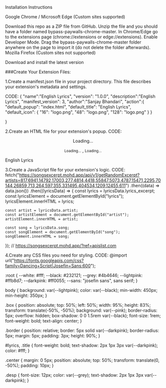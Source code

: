 
Installation Instructions

Google Chrome / Microsoft Edge (Custom sites supported)

Download this repo as a ZIP file from GitHub.
Unzip the file and you should have a folder named bypass-paywalls-chrome-master.
In Chrome/Edge go to the extensions page (chrome://extensions or edge://extensions).
Enable Developer Mode.
Drag the bypass-paywalls-chrome-master folder anywhere on the page to import it (do not delete the folder afterwards).
Mozilla Firefox (Custom sites not supported)

Download and install the latest version


###Create Your Extension Files:

1.Create a manifest.json file in your project directory. This file describes your extension's metadata and settings.

CODE:
{
    "name":"English Lyrics",
    "version": "1.0.0",
    "description":"English Lyrics",
    "manifest_version": 3,
    "author":"Sanjay Bhandari",
    "action":{
        "default_popup": "index.html",
        "default_title": "English Lyrics",
        "default_icon": {
            "16": "logo.png",
            "48": "logo.png",
            "128": "logo.png"
          }
    }

}

2.Create an HTML file for your extension's popup.
CODE:
<!DOCTYPE html>
<html lang="en">
  <head>
    <meta charset="UTF-8" />
    <link rel="stylesheet" href="style.css" />
    <meta name="viewport" content="width=device-width, initial-scale=1.0" />
    <title>English Lyrics</title>
  </head>
  <body>
    <div class="box">
      <div class="border">
        <div class="content center">
          <center>
            <p id="lyrics">Loading...</p>
            <p class="desp"> 
                <small id="song">Loading...</small> ,
                <small id="artist">Loading...</small>
            </p>
          </center>
        </div>
      </div>
    </div>
    <p class="title">English Lyrics<br /></p>
    <script src="script.js"></script>
  </body>
</html>


3.Create a JavaScript file for your extension's logic.
CODE:
fetch("https://songsexcerpt.mohd.app/api/v1/getRandomExcerpt?artists=817,6941,14792,17003,277,4814,4418,55847,5073,4787,15471,2295,70144,26859,713,264,597,355,331495,404534,1209,12455,611")
  .then((data) => data.json())
  .then((lyricsData) => {
    const lyrics = lyricsData.lyrics_excerpt;
    const lyricsElement = document.getElementById("lyrics");
    lyricsElement.innerHTML = lyrics;

    const artist = lyricsData.artist;
    const artistElement = document.getElementById("artist");
    artistElement.innerHTML = artist;

    const song = lyricsData.song;
    const songElement = document.getElementById("song");
    songElement.innerHTML = song;

  });
 // https://songsexcerpt.mohd.app/?ref=apislist.com

4.Create any CSS files you need for styling.
CODE:
@import url("https://fonts.googleapis.com/css?family=Dancing+Script|Josefin+Sans:600");

:root {
  --white: #fff;
  --black: #232121;
  --grey: #4b4646;
  --lightpink: #ffb8d7;
  --darkpink: #ff0055;
  --sans: "josefin sans", sans serif;
}

body {
  background: var(--lightpink);
  color: var(--black);
  min-width: 450px;
  min-height: 350px;
}

.box {
  position: absolute;
  top: 50%;
  left: 50%;
  width: 95%;
  height: 83%;
  transform: translate(-50%, -50%);
  background: var(--pink);
  border-radius: 5px;
  overflow: hidden;
  box-shadow: 0 0 1.5rem var(--black);
  font-size: 1rem;
  font-weight: bold;
  text-align: center;
}

.border {
  position: relative;
  border: 5px solid var(--darkpink);
  border-radius: 5px;
  margin: 5px;
  padding: 3px;
  height: 90%;
}

#lyrics,
.title {
  font-weight: bold;
  text-shadow: 2px 1px 3px var(--darkpink);
  color: #fff;
}

.center {
  margin: 0 5px;
  position: absolute;
  top: 50%;
  transform: translate(0, -50%);
  padding: 10px;
}

.desp {
  font-size: 12px;
  color: var(--grey);
  text-shadow: 2px 1px 3px var(--darkpink);
}


